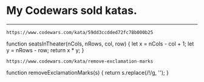 # My Codewars sold katas.

---
``` https://www.codewars.com/kata/59dd3ccdded72fc78b000b25 ```

function seatsInTheater(nCols, nRows, col, row) {
  let x =  nCols - col + 1;
  let y = nRows - row;
  return x * y;
}


```https://www.codewars.com/kata/remove-exclamation-marks```

function removeExclamationMarks(s) {
  return s.replace(/!/g, '');
}

